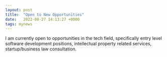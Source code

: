 ```yaml
---
layout: post
title:  "Open to New Opportunities"
date:   2022-08-27 14:13:27 +0000
tags: mynews
---
```

I am currently open to opportunities in the tech field, specifically entry level software development positions, intellectual property related services, startup/business law consultation. 
